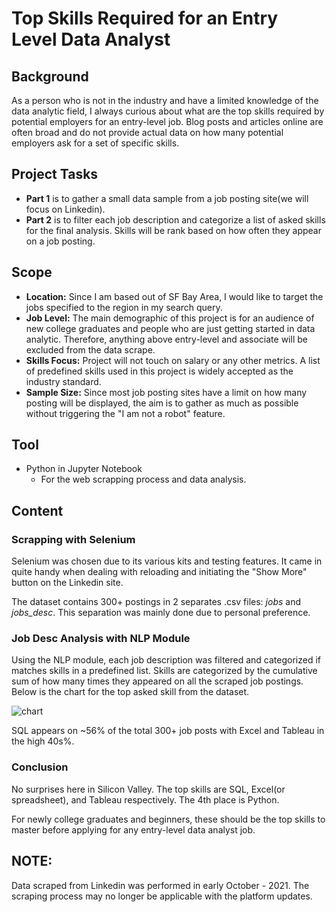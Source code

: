 # Top Skills Required for an Entry Level Data Analyst

## Background
As a person who is not in the industry and have a limited knowledge of the data analytic field, I always curious about what are the top skills required by potential employers for an entry-level job. Blog posts and articles online are often broad and do not provide actual data on how many potential employers ask for a set of specific skills. 

## Project Tasks
- __Part 1__ is to gather a small data sample from a job posting site(we will focus on Linkedin). 
- __Part 2__ is to filter each job description and categorize a list of asked skills for the final analysis. Skills will be rank based on how often they appear on a job posting. 

## Scope
- __Location:__ Since I am based out of SF Bay Area, I would like to target the jobs specified to the region in my search query. 
- __Job Level:__ The main demographic of this project is for an audience of new college graduates and people who are just getting started in data analytic. Therefore, anything above entry-level and associate will be excluded from the data scrape. 
- __Skills Focus:__ Project will not touch on salary or any other metrics. A list of predefined skills used in this project is widely accepted as the industry standard.
- __Sample Size:__ Since most job posting sites have a limit on how many posting will be displayed, the aim is to gather as much as possible without triggering the "I am not a robot" feature. 

## Tool
- Python in Jupyter Notebook
    - For the web scrapping process and data analysis. 

## Content

### Scrapping with Selenium
Selenium was chosen due to its various kits and testing features. It came in quite handy when dealing with reloading and initiating the "Show More" button on the Linkedin site. 

The dataset contains 300+ postings in 2 separates .csv files: _jobs_ and _jobs_desc_. This separation was mainly done due to personal preference. 

### Job Desc Analysis with NLP Module
Using the NLP module, each job description was filtered and categorized if matches skills in a predefined list. Skills are categorized by the cumulative sum of how many times they appeared on all the scraped job postings. Below is the chart for the top asked skill from the dataset. 

![chart](https://github.com/mbo0000/Portfolio/blob/main/DataAnalyticTopSkills/charts/top_tools?raw=true)

SQL appears on ~56% of the total 300+ job posts with Excel and Tableau in the high 40s%.

### Conclusion
No surprises here in Silicon Valley. The top skills are SQL, Excel(or spreadsheet), and Tableau respectively. The 4th place is Python. 

For newly college graduates and beginners, these should be the top skills to master before applying for any entry-level data analyst job.

## NOTE:
Data scraped from Linkedin was performed in early October - 2021. The scraping process may no longer be applicable with the platform updates. 

